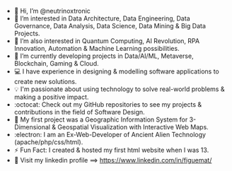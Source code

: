 - 👋 Hi, I’m @neutrinoxtronic
- 👀 I’m interested in Data Architecture, Data Engineering, Data Governance, Data Analysis, Data Science, Data Mining & Big Data Projects.
- 👀 I’m also interested in Quantum Computing, AI Revolution, RPA Innovation, Automation & Machine Learning possibilities.
- 🤖 I’m currently developing projects in Data/AI/ML, Metaverse, Blockchain, Gaming & Cloud.
- 💻 I have experience in designing & modelling software applications to create new solutions.
- 💡 I'm passionate about using technology to solve real-world problems & making a positive impact.
- :octocat: Check out my GitHub repositories to see my projects & contributions in the field of Software Design.
- 🎯 My first project was a Geographic Information System for 3-Dimensional & Geospatial Visualization with Interactive Web Maps.
- :electron: I am an Ex-Web-Developer of Ancient Alien Technology (apache/php/css/html).
- ⚡ Fun Fact:  I created & hosted my first html website when I was 13.
- 👾 Visit my linkedin profile ==> https://www.linkedin.com/in/figuemat/



<!---
neutrinoxtronic/neutrinoxtronic is a ✨ special ✨ repository because its `README.md` (this file) appears on your GitHub profile.
You can click the Preview link to take a look at your changes.
--->
